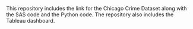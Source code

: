 This repository includes the link for the Chicago Crime Dataset along with the SAS code and the Python code. The repository also includes the Tableau dashboard.
